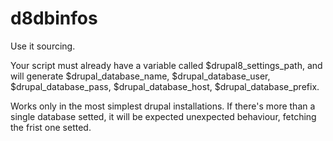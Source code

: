 # d8dbinfos

Use it sourcing.

Your script must already have a variable called $drupal8_settings_path, and will generate $drupal_database_name, $drupal_database_user, $drupal_database_pass, $drupal_database_host, $drupal_database_prefix.

Works only in the most simplest drupal installations. If there's more than a single database setted, it will be expected unexpected behaviour, fetching the frist one setted.